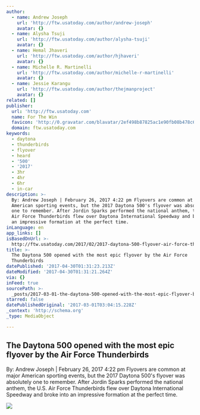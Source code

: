 ```yaml
---
author:
  - name: Andrew Joseph
    url: 'http://ftw.usatoday.com/author/andrew-joseph'
    avatar: {}
  - name: Alysha Tsuji
    url: 'http://ftw.usatoday.com/author/alysha-tsuji'
    avatar: {}
  - name: Hemal Jhaveri
    url: 'http://ftw.usatoday.com/author/hjhaveri'
    avatar: {}
  - name: Michelle R. Martinelli
    url: 'http://ftw.usatoday.com/author/michelle-r-martinelli'
    avatar: {}
  - name: Jessie Karangu
    url: 'http://ftw.usatoday.com/author/thejmanproject'
    avatar: {}
related: []
publisher:
  url: 'http://ftw.usatoday.com'
  name: For The Win
  favicon: 'http://0.gravatar.com/blavatar/2ef498b87825ac1e90fb08b478c63932?s=32'
  domain: ftw.usatoday.com
keywords:
  - daytona
  - thunderbirds
  - flyover
  - heard
  - '500'
  - '2017'
  - 3hr
  - 4hr
  - 6hr
  - in-car
description: >-
  By: Andrew Joseph | February 26, 2017 4:22 pm Flyovers are common at major
  American sporting events, but the 2017 Daytona 500's flyover was absolutely
  one to remember. After Jordin Sparks performed the national anthem, the U.S.
  Air Force Thunderbirds flew over Daytona International Speedway and broke into
  an impressive formation at the perfect time.
inLanguage: en
app_links: []
isBasedOnUrl: >-
  http://ftw.usatoday.com/2017/02/2017-daytona-500-flyover-air-force-thunderbirds-nascar
title: >-
  The Daytona 500 opened with the most epic flyover by the Air Force
  Thunderbirds
datePublished: '2017-04-30T01:31:23.213Z'
dateModified: '2017-04-30T01:31:21.264Z'
via: {}
inFeed: true
sourcePath: >-
  _posts/2017-03-01-the-daytona-500-opened-with-the-most-epic-flyover-by-the-air.md
starred: false
datePublishedOriginal: '2017-03-01T03:04:15.228Z'
_context: 'http://schema.org'
_type: MediaObject

---
```

<article style=""><h1>The Daytona 500 opened with the most epic flyover by the Air Force Thunderbirds</h1><p>By: Andrew Joseph | February 26, 2017 4:22 pm Flyovers are common at major American sporting events, but the 2017 Daytona 500's flyover was absolutely one to remember. After Jordin Sparks performed the national anthem, the U.S. Air Force Thunderbirds flew over Daytona International Speedway and broke into an impressive formation at the perfect time.</p><img src="https://usatftw.files.wordpress.com/2017/02/gty_645590402.jpg?w=1000&amp;h=600&amp;crop=1" /></article>